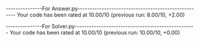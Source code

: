 ---------------For Answer.py----------------------------------------------------
Your code has been rated at 10.00/10 (previous run: 8.00/10, +2.00)

---------------For Solver.py--------------------------------------------------
Your code has been rated at 10.00/10 (previous run: 10.00/10, +0.00)
